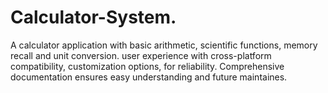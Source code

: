 # Calculator-System.
A calculator application with basic arithmetic, scientific functions, memory recall and unit conversion. user experience with cross-platform compatibility, customization options, for reliability. Comprehensive documentation ensures easy understanding and future maintaines.
